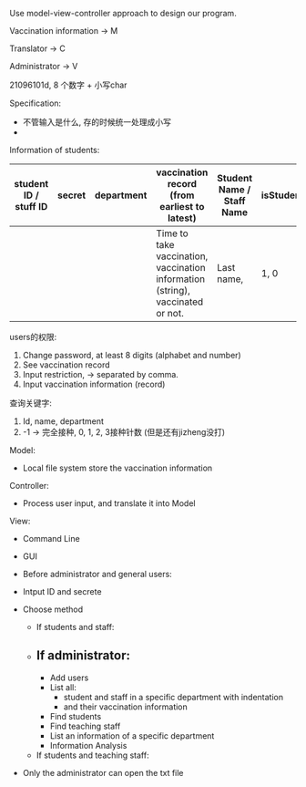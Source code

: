 Use model-view-controller approach to design our program. 

Vaccination information -> M

Translator -> C

Administrator -> V

21096101d, 8 个数字 + 小写char

Specification:

- 不管输入是什么, 存的时候统一处理成小写
- 

Information of students:

| student ID / stuff ID | secret | department | vaccination record (from earliest to latest)                 | Student Name / Staff Name | isStudent |
| --------------------- | ------ | ---------- | ------------------------------------------------------------ | ------------------------- | --------- |
|                       |        |            | Time to take vaccination, vaccination information (string), vaccinated or not. | Last name,                | 1, 0      |

users的权限:

1. Change password, at least 8 digits (alphabet and number)
2. See vaccination record
3. Input restriction, -> separated by comma. 
4. Input vaccination information (record)

查询关键字: 

1. Id, name, department
2. -1 -> 完全接种, 0, 1, 2, 3接种针数 (但是还有jizheng没打)



Model:

- Local file system store the vaccination information

Controller:

- Process user input, and translate it into Model 

View:

- Command Line
- GUI
- Before administrator and general users:
- Intput ID and secrete
- Choose method
  - If students and staff:
  - If administrator:
    - 
    - Add users
    - List all: 
      - student and staff in a specific department with indentation
      - and their vaccination information
    - Find students
    - Find teaching staff
    - List an information of a specific department
    - Information Analysis
  - If students and teaching staff:

- Only the administrator can open the txt file




